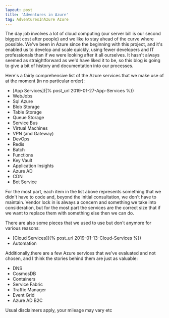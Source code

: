 ```yaml
---
layout: post
title: 'Adventures in Azure'
tag: AdventuresInAzure Azure
---
```


The day job involves a lot of cloud computing (our server bill is our second biggest cost after people) and we like to stay ahead of the curve where possible. We've been in Azure since the beginning with this project, and it's enabled us to develop and scale quickly, using fewer developers and IT professionals than if we were looking after it all ourselves. It hasn't always seemed as straightforward as we'd have liked it to be, so this blog is going to give a bit of history and documentation into our processes.

Here's a fairly comprehensive list of the Azure services that we make use of at the moment (in no particular order):

* [App Services]({% post_url 2019-01-27-App-Services %})
* WebJobs
* Sql Azure
* Blob Storage
* Table Storage
* Queue Storage
* Service Bus
* Virtual Machines
* VPN (and Gateway)
* DevOps
* Redis
* Batch
* Functions
* Key Vault
* Application Insights
* Azure AD
* CDN
* Bot Service

For the most part, each item in the list above represents something that we didn't have to code and, beyond the initial consultation, we don't have to maintain. Vendor lock in is always a concern and something we take into consideration, but for the most part the services are the correct size that if we want to replace them with something else then we can do.

There are also some pieces that we used to use but don't anymore for various reasons:

* [Cloud Services]({% post_url 2019-01-13-Cloud-Services %})
* Automation

Additionally,there are a few Azure services that we've evaluated and not chosen, and I think the stories behind them are just as valuable:

* DNS
* CosmosDB
* Containers
* Service Fabric
* Traffic Manager
* Event Grid
* Azure AD B2C

Usual disclaimers apply, your mileage may vary etc